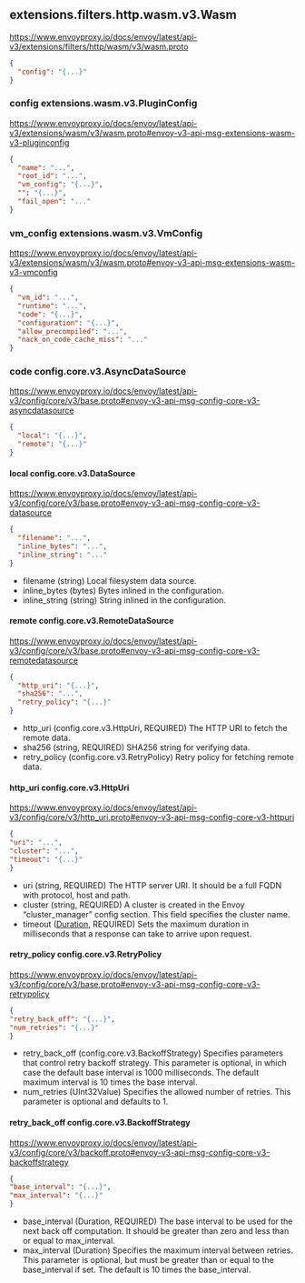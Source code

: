## extensions.filters.http.wasm.v3.Wasm
https://www.envoyproxy.io/docs/envoy/latest/api-v3/extensions/filters/http/wasm/v3/wasm.proto
```json
{
  "config": "{...}"
}
```

### config extensions.wasm.v3.PluginConfig
https://www.envoyproxy.io/docs/envoy/latest/api-v3/extensions/wasm/v3/wasm.proto#envoy-v3-api-msg-extensions-wasm-v3-pluginconfig
```json
{
  "name": "...",
  "root_id": "...",
  "vm_config": "{...}",
  "": "{...}",
  "fail_open": "..."
}
```

### vm_config extensions.wasm.v3.VmConfig
https://www.envoyproxy.io/docs/envoy/latest/api-v3/extensions/wasm/v3/wasm.proto#envoy-v3-api-msg-extensions-wasm-v3-vmconfig

```json
{
  "vm_id": "...",
  "runtime": "...",
  "code": "{...}",
  "configuration": "{...}",
  "allow_precompiled": "...",
  "nack_on_code_cache_miss": "..."
}
```

### code config.core.v3.AsyncDataSource
https://www.envoyproxy.io/docs/envoy/latest/api-v3/config/core/v3/base.proto#envoy-v3-api-msg-config-core-v3-asyncdatasource

```json
{
  "local": "{...}",
  "remote": "{...}"
}
```

#### local config.core.v3.DataSource
https://www.envoyproxy.io/docs/envoy/latest/api-v3/config/core/v3/base.proto#envoy-v3-api-msg-config-core-v3-datasource
```json
{
  "filename": "...",
  "inline_bytes": "...",
  "inline_string": "..."
}
```
- filename  (string) Local filesystem data source.
- inline_bytes (bytes) Bytes inlined in the configuration.
- inline_string (string) String inlined in the configuration.

#### remote config.core.v3.RemoteDataSource
https://www.envoyproxy.io/docs/envoy/latest/api-v3/config/core/v3/base.proto#envoy-v3-api-msg-config-core-v3-remotedatasource
```json
{
  "http_uri": "{...}",
  "sha256": "...",
  "retry_policy": "{...}"
}
```
- http_uri (config.core.v3.HttpUri, REQUIRED) The HTTP URI to fetch the remote data.
- sha256 (string, REQUIRED) SHA256 string for verifying data.
- retry_policy (config.core.v3.RetryPolicy) Retry policy for fetching remote data.

#### http_uri config.core.v3.HttpUri
https://www.envoyproxy.io/docs/envoy/latest/api-v3/config/core/v3/http_uri.proto#envoy-v3-api-msg-config-core-v3-httpuri
```json
{
"uri": "...",
"cluster": "...",
"timeout": "{...}"
}
```
- uri (string, REQUIRED) The HTTP server URI. It should be a full FQDN with protocol, host and path.
- cluster (string, REQUIRED) A cluster is created in the Envoy “cluster_manager” config section. This field specifies the cluster name.
- timeout ([Duration](https://developers.google.com/protocol-buffers/docs/reference/google.protobuf#duration), REQUIRED) 
  Sets the maximum duration in milliseconds that a response can take to arrive upon request.

#### retry_policy config.core.v3.RetryPolicy
https://www.envoyproxy.io/docs/envoy/latest/api-v3/config/core/v3/base.proto#envoy-v3-api-msg-config-core-v3-retrypolicy
```json
{
"retry_back_off": "{...}",
"num_retries": "{...}"
}
```
- retry_back_off (config.core.v3.BackoffStrategy) Specifies parameters that control retry backoff strategy. 
  This parameter is optional, in which case the default base interval is 1000 milliseconds. 
  The default maximum interval is 10 times the base interval.
- num_retries (UInt32Value) Specifies the allowed number of retries. This parameter is optional and defaults to 1.

#### retry_back_off config.core.v3.BackoffStrategy
https://www.envoyproxy.io/docs/envoy/latest/api-v3/config/core/v3/backoff.proto#envoy-v3-api-msg-config-core-v3-backoffstrategy
```json
{
"base_interval": "{...}",
"max_interval": "{...}"
}
```
- base_interval (Duration, REQUIRED) The base interval to be used for the next back off computation. 
  It should be greater than zero and less than or equal to max_interval.
- max_interval (Duration) Specifies the maximum interval between retries. 
  This parameter is optional, but must be greater than or equal to the base_interval if set. 
  The default is 10 times the base_interval.